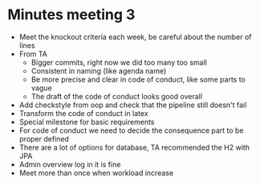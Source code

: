 # Minutes meeting 3
- Meet the knockout criteria each week, be careful about the number of lines
- From TA
  - Bigger commits, right now we did too many too small
  - Consistent in naming (like agenda name)
  - Be more precise and clear in code of conduct, like some parts to vague
  - The draft of the code of conduct looks good overall
- Add checkstyle from oop and check that the pipeline still doesn't fail
- Transform the code of conduct in latex
- Special milestone for basic requirements
- For code of conduct we need to decide the consequence part to be proper defined
- There are a lot of options for database, TA recommended the H2 with JPA
- Admin overview log in it is fine
- Meet more than once when workload increase